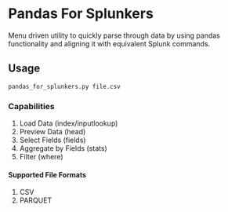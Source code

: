 # Pandas For Splunkers
Menu driven utility to quickly parse through data by using pandas functionality and aligning it with equivalent Splunk commands.

## Usage
`pandas_for_splunkers.py file.csv`

### Capabilities

1. Load Data  (index/inputlookup)
2. Preview Data (head)
3. Select Fields (fields)
4. Aggregate by Fields (stats)
5. Filter (where)

#### Supported File Formats
1. CSV
2. PARQUET
